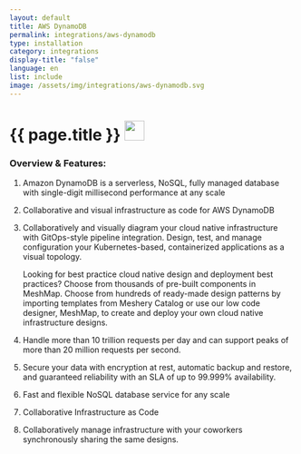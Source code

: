 ```yaml
---
layout: default
title: AWS DynamoDB
permalink: integrations/aws-dynamodb
type: installation
category: integrations
display-title: "false"
language: en
list: include
image: /assets/img/integrations/aws-dynamodb.svg
---
```


<h1>{{ page.title }} <img src="{{ page.image }}" style="width: 35px; height: 35px;" /></h1>


<!-- This needs replaced with the Category property, not the sub-category.
 #### Category: aws-dynamodb-controller -->

### Overview & Features:
1. Amazon DynamoDB is a serverless, NoSQL, fully managed database with single-digit millisecond performance at any scale

2. Collaborative and visual infrastructure as code for AWS DynamoDB

4. 
    Collaboratively and visually diagram your cloud native infrastructure with GitOps-style pipeline integration. Design, test, and manage configuration your Kubernetes-based, containerized applications as a visual topology.



    Looking for best practice cloud native design and deployment best practices? Choose from thousands of pre-built components in MeshMap. Choose from hundreds of ready-made design patterns by importing templates from Meshery Catalog or use our low code designer, MeshMap, to create and deploy your own cloud native infrastructure designs.



5. Handle more than 10 trillion requests per day and can support peaks of more than 20 million requests per second.


6. Secure your data with encryption at rest, automatic backup and restore, and guaranteed reliability with an SLA of up to 99.999% availability.

7. Fast and flexible NoSQL database service for any scale

8. Collaborative Infrastructure as Code

9. Collaboratively manage infrastructure with your coworkers synchronously sharing the same designs.

